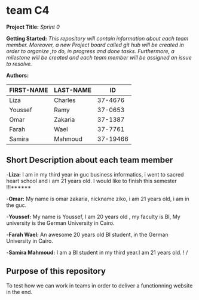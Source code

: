 # team C4
**Project Title:** *Sprint 0*

**Getting Started:** *This repository will contain information about each team member. Moreover, a new Project board called git hub will be created in order to organize ,to do, in progress and done tasks. Furthermore, a milestone will be created and each team member will be assigned an issue to resolve.*


**Authors:**

**FIRST-NAME**   |   **LAST-NAME**    |  **ID**
---------------  | -----------------  | ---------
Liza             | Charles            | 37-4676
Youssef          | Ramy               | 37-0653
Omar             | Zakaria            | 37-1387
Farah            | Wael               | 37-7761
Samira           | Mahmoud            | 37-19466

**Short Description about each team member**
----------------------------------------------

-**Liza:** I am in my third year in guc business informatics, i went to sacred heart school and i am 21 years old. I would like to finish this semester !!!******

-**Omar:** My name is omar zakaria, nickname ziko, i am 21 years old, i am in the guc.

-**Youssef:** My name is Youssef, I am 20 years old , my faculty is BI, My university is the German University in Cairo.

-**Farah Wael:** An awesome 20 years old BI student, in the German University in Cairo.

-**Samira Mahmoud:** I am a BI student in my third year.I am 21 years old. ! /



**Purpose of this repository**
----------------------------------

To test how we can work in teams in order to deliver a functionning website in the end.







